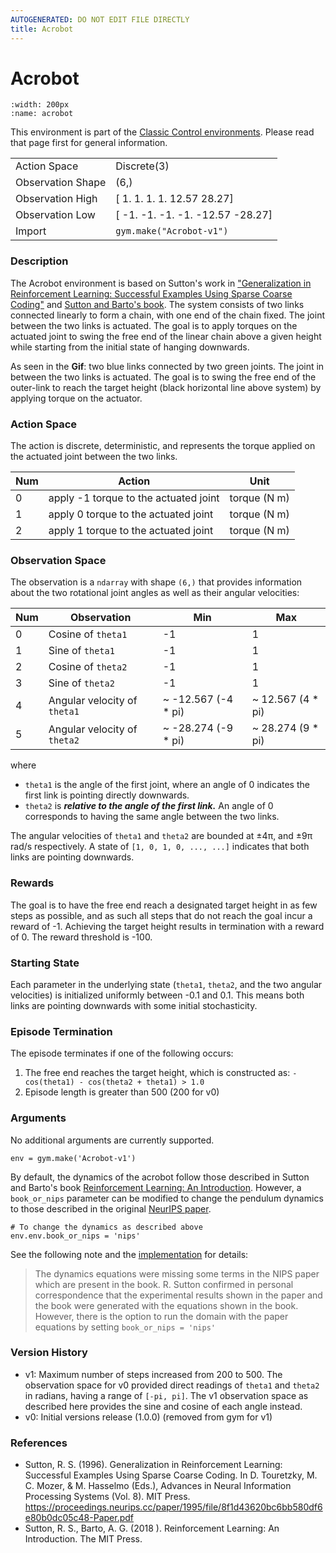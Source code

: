 ```yaml
---
AUTOGENERATED: DO NOT EDIT FILE DIRECTLY
title: Acrobot
---
```


# Acrobot

```{figure} ../../static/videos/classic_control/acrobot.gif 
:width: 200px
:name: acrobot
```

This environment is part of the <a href='..'>Classic Control environments</a>. Please read that page first for general information.

|   |   |
|---|---|
| Action Space | Discrete(3) |
| Observation Shape | (6,) |
| Observation High | [ 1.    1.    1.    1.   12.57 28.27] |
| Observation Low | [ -1.    -1.    -1.    -1.   -12.57 -28.27] |
| Import | `gym.make("Acrobot-v1")` | 


### Description

The Acrobot environment is based on Sutton's work in
["Generalization in Reinforcement Learning: Successful Examples Using Sparse Coarse Coding"](https://papers.nips.cc/paper/1995/hash/8f1d43620bc6bb580df6e80b0dc05c48-Abstract.html)
and [Sutton and Barto's book](http://www.incompleteideas.net/book/the-book-2nd.html).
The system consists of two links connected linearly to form a chain, with one end of
the chain fixed. The joint between the two links is actuated. The goal is to apply
torques on the actuated joint to swing the free end of the linear chain above a
given height while starting from the initial state of hanging downwards.

As seen in the **Gif**: two blue links connected by two green joints. The joint in
between the two links is actuated. The goal is to swing the free end of the outer-link
to reach the target height (black horizontal line above system) by applying torque on
the actuator.

### Action Space

The action is discrete, deterministic, and represents the torque applied on the actuated
joint between the two links.

| Num | Action                                             | Unit               |
|----|-------------------------------------------|---------------|
| 0   | apply -1 torque to the actuated joint | torque (N m) |
| 1   | apply 0 torque to the actuated joint  | torque (N m) |
| 2   | apply 1 torque to the actuated joint  | torque (N m) |

### Observation Space

The observation is a `ndarray` with shape `(6,)` that provides information about the
two rotational joint angles as well as their angular velocities:

| Num | Observation           | Min                  | Max                |
|-----|-----------------------|----------------------|--------------------|
| 0   | Cosine of `theta1`         | -1                 | 1                |
| 1   | Sine of `theta1`         | -1                 | 1                |
| 2   | Cosine of `theta2`            | -1 | 1 |
| 3   | Sine of `theta2`            | -1 | 1 |
| 4   | Angular velocity of `theta1` |        ~ -12.567 (-4 * pi)         |      ~ 12.567 (4 * pi)   |
| 5   | Angular velocity of `theta2` |        ~ -28.274 (-9 * pi)         |      ~ 28.274 (9 * pi)   |

where
- `theta1` is the angle of the first joint, where an angle of 0 indicates the first link is pointing directly
downwards.
- `theta2` is ***relative to the angle of the first link.*** An angle of 0 corresponds to having the same angle between the
two links.

The angular velocities of `theta1` and `theta2` are bounded at ±4π, and ±9π rad/s respectively.
A state of `[1, 0, 1, 0, ..., ...]` indicates that both links are pointing downwards.

### Rewards

The goal is to have the free end reach a designated target height in as few steps as possible, and as such all steps that do not reach the goal incur a reward of -1. Achieving the target height results in termination with a reward of 0. The reward threshold is -100.

### Starting State

Each parameter in the underlying state (`theta1`, `theta2`, and the two angular velocities) is initialized
uniformly between -0.1 and 0.1. This means both links are pointing downwards with some initial stochasticity.

### Episode Termination

The episode terminates if one of the following occurs:
1. The free end reaches the target height, which is constructed as:
`-cos(theta1) - cos(theta2 + theta1) > 1.0`
2. Episode length is greater than 500 (200 for v0)

### Arguments

No additional arguments are currently supported.

```
env = gym.make('Acrobot-v1')
```

By default, the dynamics of the acrobot follow those described in Sutton and Barto's book
[Reinforcement Learning: An Introduction](http://incompleteideas.net/book/11/node4.html). However, a `book_or_nips` parameter can be modified to change the pendulum dynamics to those described
in the original [NeurIPS paper](https://papers.nips.cc/paper/1995/hash/8f1d43620bc6bb580df6e80b0dc05c48-Abstract.html).

```
# To change the dynamics as described above
env.env.book_or_nips = 'nips'
```

See the following note and
the [implementation](https://github.com/openai/gym/blob/master/gym/envs/classic_control/acrobot.py) for details:

> The dynamics equations were missing some terms in the NIPS paper which
        are present in the book. R. Sutton confirmed in personal correspondence
        that the experimental results shown in the paper and the book were
        generated with the equations shown in the book.
        However, there is the option to run the domain with the paper equations
        by setting `book_or_nips = 'nips'`


### Version History

- v1: Maximum number of steps increased from 200 to 500. The observation space for v0 provided direct readings of
`theta1` and `theta2` in radians, having a range of `[-pi, pi]`. The v1 observation space as described here provides the
sine and cosine of each angle instead.
- v0: Initial versions release (1.0.0) (removed from gym for v1)

### References
- Sutton, R. S. (1996). Generalization in Reinforcement Learning: Successful Examples Using Sparse Coarse Coding. In D. Touretzky, M. C. Mozer, & M. Hasselmo (Eds.), Advances in Neural Information Processing Systems (Vol. 8). MIT Press. https://proceedings.neurips.cc/paper/1995/file/8f1d43620bc6bb580df6e80b0dc05c48-Paper.pdf
- Sutton, R. S., Barto, A. G. (2018 ). Reinforcement Learning: An Introduction. The MIT Press.
